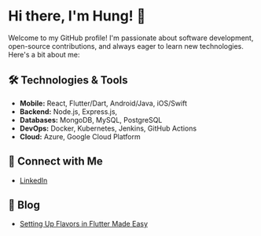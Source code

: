 # Hi there, I'm Hung! 👋

Welcome to my GitHub profile! I'm passionate about software development, open-source contributions, and always eager to learn new technologies. Here's a bit about me:

## 🛠️ Technologies & Tools
- **Mobile:** React, Flutter/Dart, Android/Java, iOS/Swift
- **Backend:** Node.js, Express.js,
- **Databases:** MongoDB, MySQL, PostgreSQL
- **DevOps:** Docker, Kubernetes, Jenkins, GitHub Actions
- **Cloud:** Azure, Google Cloud Platform

## 🔗 Connect with Me
- [LinkedIn](https://www.linkedin.com/in/hung6129)

## 📰 Blog
- [Setting Up Flavors in Flutter Made Easy](https://dev.to/hunnguydev101/mastering-flavors-in-flutter-a-step-by-step-approach-1en3)


